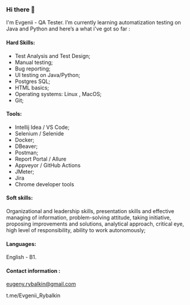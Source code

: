 ### Hi there 👋

<!--

-->

I'm Evgenii - QA Tester. I’m currently learning automatization testing on Java and Python and here’s a what i've got so far :

#### Hard Skills: 
- Test Analysis and Test Design; 
- Manual testing;
- Bug reporting;
- UI testing on Java/Python; 
- Postgres SQL; 
- HTML basics; 
- Operating systems: Linux , MacOS; 
- Git;

#### Tools:  
- Intellij Idea / VS Code;
- Selenium / Selenide
- Docker;
- DBeaver;
- Postman;
- Report Portal / Allure
- Appveyor / GitHub Actions
- JMeter;
- Jira
- Chrome developer tools


#### Soft skills: 
Organizational and leadership skills, presentation skills and effective managing of information, problem-solving attitude, taking initiative, proposing improvements and solutions, analytical approach, critical eye, high level of responsibility, ability to work autonomously;

#### Languages: 
English - B1.

#### Contact information : 

eugeny.rybalkin@gmail.com

t.me/Evgenii_Rybalkin

